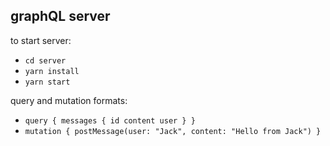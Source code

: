 ## graphQL server

to start server:

- `cd server`
- `yarn install`
- `yarn start`

query and mutation formats:

- `query { messages { id content user } }`
- `mutation { postMessage(user: "Jack", content: "Hello from Jack") }`
